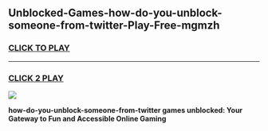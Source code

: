 
## Unblocked-Games-how-do-you-unblock-someone-from-twitter-Play-Free-mgmzh
<h3>
<a href="https://premium76.site?title=how-do-you-unblock-someone-from-twitter&ref=20M">CLICK TO PLAY</a></h3>
<hr>

<h3>
<a href="https://premium76.site?title=how-do-you-unblock-someone-from-twitter&ref=20M">CLICK 2 PLAY</a>
  
</h3>

<a href="https://premium76.site?title=how-do-you-unblock-someone-from-twitter&ref=19M"><img src="https://clearcache.store/games.png"></a>


**how-do-you-unblock-someone-from-twitter games unblocked: Your Gateway to Fun and Accessible Online Gaming**
